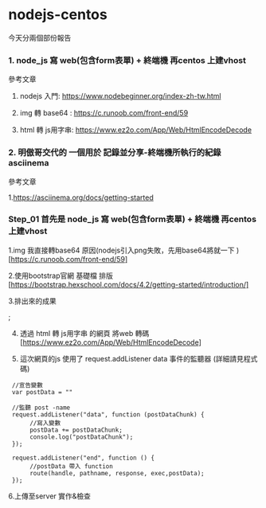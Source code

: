 # nodejs-centos

今天分兩個部份報告

### 1. node_js 寫 web(包含form表單) + 終端機 再centos 上建vhost

參考文章

1. nodejs 入門: https://www.nodebeginner.org/index-zh-tw.html

2. img 轉 base64 : https://c.runoob.com/front-end/59

3. html 轉 js用字串: https://www.ez2o.com/App/Web/HtmlEncodeDecode

### 2. 明傲哥交代的 一個用於 記錄並分享-終端機所執行的紀錄 asciinema 

參考文章

1.https://asciinema.org/docs/getting-started

### Step_01 首先是 node_js 寫 web(包含form表單) + 終端機 再centos 上建vhost

1.img 我直接轉base64 原因(nodejs引入png失敗，先用base64將就一下 ) [https://c.runoob.com/front-end/59]

2.使用bootstrap官網 基礎檔 排版 [https://bootstrap.hexschool.com/docs/4.2/getting-started/introduction/]

3.排出來的成果

![]();

4. 透過 html 轉 js用字串 的網頁 將web 轉碼 [https://www.ez2o.com/App/Web/HtmlEncodeDecode]

5. 這次網頁的js 使用了   request.addListener data 事件的監聽器 (詳細請見程式碼)

```
 //宣告變數
 var postData = "" 

 //監聽 post -name
 request.addListener("data", function (postDataChunk) {
      //寫入變數
      postData += postDataChunk;
      console.log("postDataChunk");
 });
   
 request.addListener("end", function () {
      //postData 帶入 function
      route(handle, pathname, response, exec,postData);
 });
```

6.上傳至server 實作&檢查



